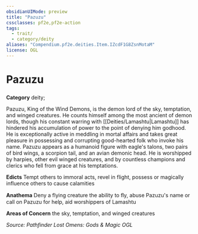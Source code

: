 ```yaml
---
obsidianUIMode: preview
title: "Pazuzu"
cssclasses: pf2e,pf2e-action
tags:
  - trait/
  - category/deity
aliases: "Compendium.pf2e.deities.Item.IZcdF1G8ZsnMotaM"
license: OGL
---
```

# Pazuzu

### 

**Category** deity; 




Pazuzu, King of the Wind Demons, is the demon lord of the sky, temptation, and winged creatures. He counts himself among the most ancient of demon lords, though his constant warring with [[Deities/Lamashtu|Lamashtu]] has hindered his accumulation of power to the point of denying him godhood. He is exceptionally active in meddling in mortal affairs and takes great pleasure in possessing and corrupting good-hearted folk who invoke his name. Pazuzu appears as a humanoid figure with eagle's talons, two pairs of bird wings, a scorpion tail, and an avian demonic head. He is worshipped by harpies, other evil winged creatures, and by countless champions and clerics who fell from grace at his temptations.

**Edicts** Tempt others to immoral acts, revel in flight, possess or magically influence others to cause calamities

**Anathema** Deny a flying creature the ability to ﬂy, abuse Pazuzu's name or call on Pazuzu for help, aid worshippers of Lamashtu

**Areas of Concern** the sky, temptation, and winged creatures

*Source: Pathfinder Lost Omens: Gods & Magic*
*OGL*